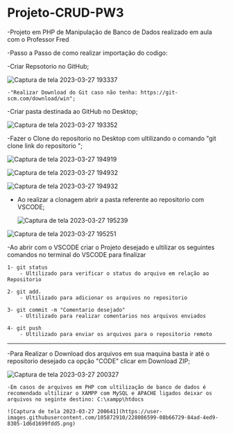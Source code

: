 # Projeto-CRUD-PW3
-Projeto em PHP de Manipulação de Banco de Dados realizado em aula com o Professor Fred

-Passo a Passo de como realizar  importação do codigo:

 -Criar Repsotorio no GitHub;
 
 
 ![Captura de tela 2023-03-27 193337](https://user-images.githubusercontent.com/105872910/228083744-d40f12ad-8945-464b-8020-d3b3674644f2.png)
 
 


    -"Realizar Download do Git caso não tenha: https://git-scm.com/download/win"; 
  
  
  -Criar pasta destinada ao GitHub no Desktop;
  
  
  ![Captura de tela 2023-03-27 193352](https://user-images.githubusercontent.com/105872910/228083781-68cfccc4-a929-4177-817c-17d1c04fd9cd.png)
  
  
  
  
  -Fazer o Clone do repositorio no Desktop com ultilizando o comando "git clone link do repositorio ";
  
  
  
![Captura de tela 2023-03-27 194919](https://user-images.githubusercontent.com/105872910/228084250-b078f115-ee9a-48b0-bfe7-a7a0d353d001.png)



![Captura de tela 2023-03-27 194932](https://user-images.githubusercontent.com/105872910/228084273-e96cd770-68cf-4616-a973-adfaf8125fb4.png)



![Captura de tela 2023-03-27 194932](https://user-images.githubusercontent.com/105872910/228084287-61cf090a-bb81-43d2-9982-e5245bf97fbd.png)




- Ao realizar a clonagem abrir a pasta referente ao repositorio com VSCODE;
  
  
  ![Captura de tela 2023-03-27 195239](https://user-images.githubusercontent.com/105872910/228084674-43e64eab-174b-4e68-b8c5-35976f918f47.png)



![Captura de tela 2023-03-27 195251](https://user-images.githubusercontent.com/105872910/228084692-ff77cf9e-5a80-414e-8169-68fc39cf8599.png)



-Ao abrir com o VSCODE criar o Projeto desejado e ultilizar os seguintes comandos no terminal do VSCODE para finalizar 

    1- git status
        - Ultilizado para verificar o status do arquivo em relação ao Repositorio
    
    2- git add.
        - Ultilizado para adicionar os arquivos no repositorio 
        
    3- git commit -m "Comentario desejado"
        - Ultilizado para realizar comentarios nos arquivos enviados
    
    4- git push
        - Ultilizado para enviar os arquivos para o repositorio remoto
        
        
 --------------------------------------------------------------------------
 
 
 
 -Para Realizar o Download dos arquivos em sua maquina basta ir até o repositorio desejado ca opção "CODE" clicar em Download ZIP; 
 
 
 ![Captura de tela 2023-03-27 200327](https://user-images.githubusercontent.com/105872910/228086465-1b561a21-3ddb-437a-ac12-34c850eccd5a.png)

    -Em casos de arquivos em PHP com ultilização de banco de dados é recomendado ultilizar o XAMPP com MySQL e APACHE ligados deixar os arquivos no seginte destino: C:\xampp\htdocs
    
    ![Captura de tela 2023-03-27 200641](https://user-images.githubusercontent.com/105872910/228086599-08b66729-84ad-4ed9-8305-1d6d1699fdd5.png)
